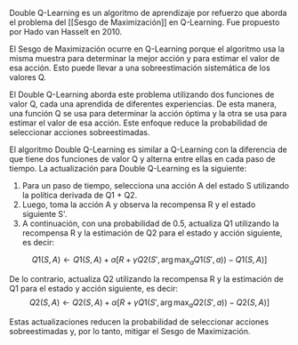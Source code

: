 
Double Q-Learning es un algoritmo de aprendizaje por refuerzo que aborda el problema del [[Sesgo de Maximización]] en Q-Learning. Fue propuesto por Hado van Hasselt en 2010.

El Sesgo de Maximización ocurre en Q-Learning porque el algoritmo usa la misma muestra para determinar la mejor acción y para estimar el valor de esa acción. Esto puede llevar a una sobreestimación sistemática de los valores Q.

El Double Q-Learning aborda este problema utilizando dos funciones de valor Q, cada una aprendida de diferentes experiencias. De esta manera, una función Q se usa para determinar la acción óptima y la otra se usa para estimar el valor de esa acción. Este enfoque reduce la probabilidad de seleccionar acciones sobreestimadas.

El algoritmo Double Q-Learning es similar a Q-Learning con la diferencia de que tiene dos funciones de valor Q y alterna entre ellas en cada paso de tiempo. La actualización para Double Q-Learning es la siguiente:

1. Para un paso de tiempo, selecciona una acción A del estado S utilizando la política derivada de Q1 + Q2.
2. Luego, toma la acción A y observa la recompensa R y el estado siguiente S'.
3. A continuación, con una probabilidad de 0.5, actualiza Q1 utilizando la recompensa R y la estimación de Q2 para el estado y acción siguiente, es decir:
   
$$Q1(S, A) \leftarrow Q1(S, A) + \alpha \left[ R + \gamma Q2(S', \arg\max_a Q1(S', a)) - Q1(S, A) \right]$$
   
   De lo contrario, actualiza Q2 utilizando la recompensa R y la estimación de Q1 para el estado y acción siguiente, es decir:
  $$Q2(S, A) \leftarrow Q2(S, A) + \alpha \left[ R + \gamma Q1(S', \arg\max_a Q2(S', a)) - Q2(S, A) \right]$$

Estas actualizaciones reducen la probabilidad de seleccionar acciones sobreestimadas y, por lo tanto, mitigar el Sesgo de Maximización.
